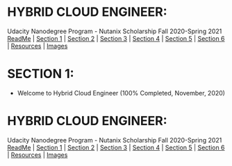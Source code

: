 # HYBRID CLOUD ENGINEER: 
Udacity Nanodegree Program - Nutanix Scholarship Fall 2020-Spring 2021<br>
[ReadMe](https://github.com/EO4wellness/T-I-L/tree/main/Nutanix) | [Section 1](https://github.com/EO4wellness/T-I-L/blob/main/Nutanix/Nutanix-Course-Notes_SECTION-1.md) | [Section 2](https://github.com/EO4wellness/T-I-L/blob/main/Nutanix/Nutanix-Course-Notes_SECTION-2.md) | [Section 3](https://github.com/EO4wellness/T-I-L/blob/main/Nutanix/Nutanix-Course-Notes_SECTION-3.md) | [Section 4](https://github.com/EO4wellness/T-I-L/blob/main/Nutanix/Nutanix-Course-Notes_SECTION-4.md) | [Section 5](https://github.com/EO4wellness/T-I-L/blob/main/Nutanix/Nutanix-Course-Notes_SECTION-5.md) | [Section 6](https://github.com/EO4wellness/T-I-L/blob/main/Nutanix/Nutanix-Course-Notes_SECTION-6.md) | [Resources](https://github.com/EO4wellness/T-I-L/tree/main/Nutanix/Nutanix-Resources) | [Images](https://github.com/EO4wellness/T-I-L/tree/main/Nutanix/Images)

# SECTION 1: 
* Welcome to Hybrid Cloud Engineer (100% Completed, November, 2020) 


# HYBRID CLOUD ENGINEER: 
Udacity Nanodegree Program - Nutanix Scholarship Fall 2020-Spring 2021<br>
[ReadMe](https://github.com/EO4wellness/T-I-L/tree/main/Nutanix) | [Section 1](https://github.com/EO4wellness/T-I-L/blob/main/Nutanix/Nutanix-Course-Notes_SECTION-1.md) | [Section 2](https://github.com/EO4wellness/T-I-L/blob/main/Nutanix/Nutanix-Course-Notes_SECTION-2.md) | [Section 3](https://github.com/EO4wellness/T-I-L/blob/main/Nutanix/Nutanix-Course-Notes_SECTION-3.md) | [Section 4](https://github.com/EO4wellness/T-I-L/blob/main/Nutanix/Nutanix-Course-Notes_SECTION-4.md) | [Section 5](https://github.com/EO4wellness/T-I-L/blob/main/Nutanix/Nutanix-Course-Notes_SECTION-5.md) | [Section 6](https://github.com/EO4wellness/T-I-L/blob/main/Nutanix/Nutanix-Course-Notes_SECTION-6.md) | [Resources](https://github.com/EO4wellness/T-I-L/tree/main/Nutanix/Nutanix-Resources) | [Images](https://github.com/EO4wellness/T-I-L/tree/main/Nutanix/Images)


